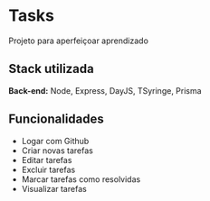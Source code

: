 # Tasks

Projeto para aperfeiçoar aprendizado


## Stack utilizada

**Back-end:** Node, Express, DayJS, TSyringe, Prisma


## Funcionalidades

- Logar com Github
- Criar novas tarefas
- Editar tarefas
- Excluir tarefas
- Marcar tarefas como resolvidas
- Visualizar tarefas

